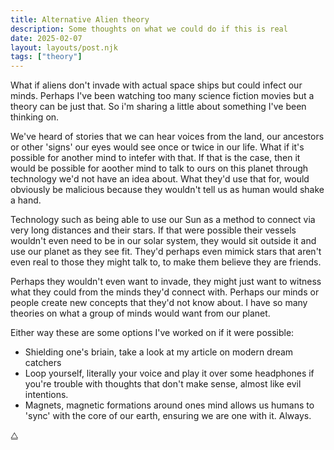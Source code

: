 ```yaml
---
title: Alternative Alien theory
description: Some thoughts on what we could do if this is real
date: 2025-02-07
layout: layouts/post.njk
tags: ["theory"]
---
```


What if aliens don't invade with actual space ships but could infect our minds. Perhaps I've been watching too many science fiction movies but a theory can be just that. So i'm sharing a little about something I've been thinking on. 

We've heard of stories that we can hear voices from the land, our ancestors or other 'signs' our eyes would see once or twice in our life. What if it's possible for another mind to intefer with that. If that is the case, then it would be possible for aoother mind to talk to ours on this planet through technology we'd not have an idea about. What they'd use that for, would obviously be malicious because they wouldn't tell us as human would shake a hand.

Technology such as being able to use our Sun as a method to connect via very long distances and their stars. If that were possible their vessels wouldn't even need to be in our solar system, they would sit outside it and use our planet as they see fit. They'd perhaps even mimick stars that aren't even real to those they might talk to, to make them believe they are friends.

Perhaps they wouldn't even want to invade, they might just want to witness what they could from the minds they'd connect with. Perhaps our minds or people create new concepts that they'd not know about. I have so many theories on what a group of minds would want from our planet.

Either way these are some options I've worked on if it were possible:
- Shielding one's briain, take a look at my article on modern dream catchers
- Loop yourself, literally your voice and play it over some headphones if you're trouble with thoughts that don't make sense, almost like evil intentions.
- Magnets, magnetic formations around ones mind allows us humans to 'sync' with the core of our earth, ensuring we are one with it. Always.

⧋
